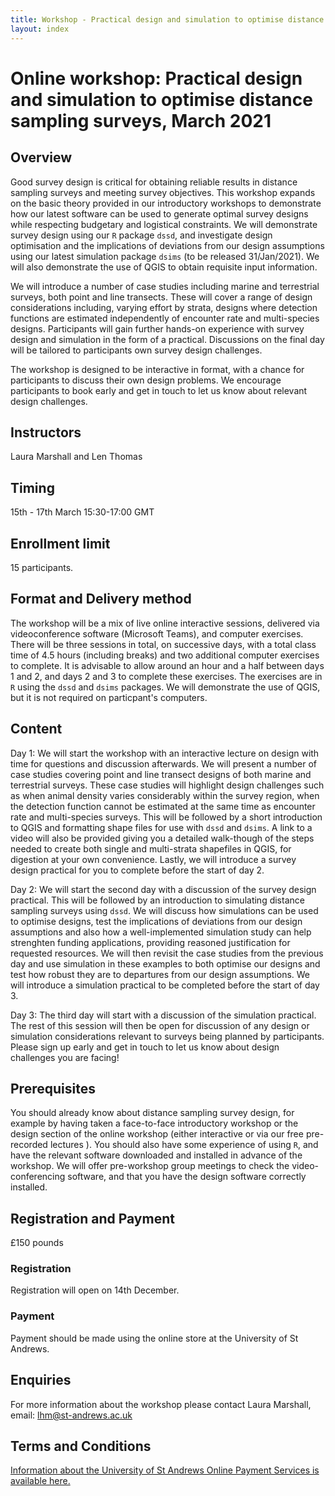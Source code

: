 ```yaml
---
title: Workshop - Practical design and simulation to optimise distance sampling surveys
layout: index
---
```


# Online workshop: Practical design and simulation to optimise distance sampling surveys, March 2021

## Overview

Good survey design is critical for obtaining reliable results in distance sampling surveys and meeting survey objectives. This workshop expands on the basic theory provided in our introductory workshops to demonstrate how our latest software can be used to generate optimal survey designs while respecting budgetary and logistical constraints. We will demonstrate survey design using our `R` package `dssd`, and investigate design optimisation and the implications of deviations from our design assumptions using our latest simulation package `dsims` (to be released 31/Jan/2021). We will also demonstrate the use of QGIS to obtain requisite input information.

We will introduce a number of case studies including marine and terrestrial surveys, both point and line transects. These will cover a range of design considerations including, varying effort by strata, designs where detection functions are estimated independently of encounter rate and multi-species designs. Participants will gain further hands-on experience with survey design and simulation in the form of a practical. Discussions on the final day will be tailored to participants own survey design challenges.

The workshop is designed to be interactive in format, with a chance for participants to discuss their own design problems. We encourage participants to book early and get in touch to let us know about relevant design challenges. 


## Instructors

Laura Marshall and Len Thomas

## Timing

15th - 17th March
15:30-17:00 GMT

## Enrollment limit

15 participants.

## Format and Delivery method

The workshop will be a mix of live online interactive sessions, delivered via videoconference software (Microsoft Teams), and computer exercises. There will be three sessions in total, on successive days, with a total class time of 4.5 hours (including breaks) and two additional computer exercises to complete. It is advisable to allow around an hour and a half between days 1 and 2, and days 2 and 3 to complete these exercises. The exercises are in `R` using the `dssd` and `dsims` packages.  We will demonstrate the use of QGIS, but it is not required on particpant's computers.

## Content

Day 1: We will start the workshop with an interactive lecture on design with time for questions and discussion afterwards. We will present a number of case studies covering point and line transect designs of both marine and terrestrial surveys. These case studies will highlight design challenges such as when animal density varies considerably within the survey region, when the detection function cannot be estimated at the same time as encounter rate and multi-species surveys. This will be followed by a short introduction to QGIS and formatting shape files for use with `dssd` and `dsims`. A link to a video will also be provided giving you a detailed walk-though of the steps needed to create both single and multi-strata shapefiles in QGIS, for digestion at your own convenience. Lastly, we will introduce a survey design practical for you to complete before the start of day 2.

Day 2: We will start the second day with a discussion of the survey design practical. This will be followed by an introduction to simulating distance sampling surveys using `dssd`. We will discuss how simulations can be used to optimise designs, test the implications of deviations from our design assumptions and also how a well-implemented simulation study can help strenghten funding applications, providing reasoned justification for requested resources. We will then revisit the case studies from the previous day and use simulation in these examples to both optimise our designs and test how robust they are to departures from our design assumptions. We will introduce a simulation practical to be completed before the start of day 3. 

Day 3: The third day will start with a discussion of the simulation practical. The rest of this session will then be open for discussion of any design or simulation considerations relevant to surveys being planned by participants. Please sign up early and get in touch to let us know about design challenges you are facing!

## Prerequisites

You should already know about distance sampling survey design, for example by having taken a face-to-face introductory workshop or the design section of the online workshop (either interactive or via our free pre-recorded lectures ). You should also have some experience of using `R`, and have the relevant software downloaded and installed in advance of the workshop. We will offer pre-workshop group meetings to check the video-conferencing software, and that you have the design software correctly installed.

## Registration and Payment

£150 pounds 

### Registration

Registration will open on 14th December.

### Payment

Payment should be made using the online store at the University of St Andrews.

## Enquiries

For more information about the workshop please contact Laura Marshall, email: [lhm@st-andrews.ac.uk](mailto:lhm@st-andrews.ac.uk)

## Terms and Conditions
[Information about the University of St Andrews Online Payment Services is available here.](https://onlineshop.st-andrews.ac.uk/help/terms-and-conditions)
